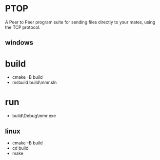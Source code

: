 # PTOP

A Peer to Peer program suite for sending files directly to your mates, using the TCP protocol.

## windows

# build
- cmake -B build
- msbuild build\mmr.sln

# run
- build\Debug\mmr.exe

## linux
- cmake -B build
- cd build
- make